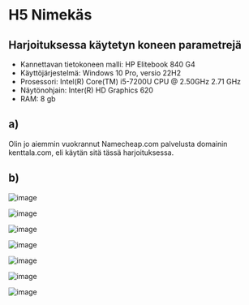 # H5 Nimekäs


## Harjoituksessa käytetyn koneen parametrejä

- Kannettavan tietokoneen malli: HP Elitebook 840 G4
- Käyttöjärjestelmä: Windows 10 Pro, versio 22H2
- Prosessori: Intel(R) Core(TM) i5-7200U CPU @ 2.50GHz 2.71 GHz
- Näytönohjain: Inter(R) HD Graphics 620
- RAM: 8 gb



## a)

Olin jo aiemmin vuokrannut Namecheap.com palvelusta domainin kenttala.com, eli käytän sitä tässä harjoituksessa.

## b)

![image](https://github.com/user-attachments/assets/cdfb3f66-cc90-4060-82ae-c4cea3e8ebf7)

![image](https://github.com/user-attachments/assets/0fe01c61-5013-4540-9345-c6446f149016)

![image](https://github.com/user-attachments/assets/07217239-54a0-42a4-85f5-f4b63923c965)

![image](https://github.com/user-attachments/assets/42328c82-fbc5-47b6-ae25-653ec4f611d1)

![image](https://github.com/user-attachments/assets/fc002343-57f0-4cf1-ac4d-e983604688dc)

![image](https://github.com/user-attachments/assets/888dad1e-b1b9-45d5-8f26-0a7d76d75369)

![image](https://github.com/user-attachments/assets/7351ce6d-8ac2-4365-8cbb-adb584f697d7)




